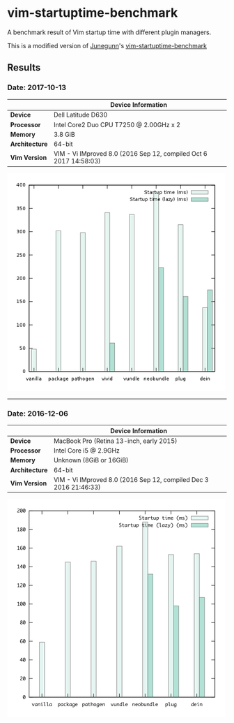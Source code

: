 # vim-startuptime-benchmark

A benchmark result of Vim startup time with different plugin managers.

This is a modified version of [Junegunn](https://github.com/junegunn)'s [vim-startuptime-benchmark](https://github.com/junegunn/vim-startuptime-benchmark)

## Results

### Date: 2017-10-13

|                  | Device Information                                                |
|------------------|-------------------------------------------------------------------|
| **Device**       | Dell Latitude D630                                                |
| **Processor**    | Intel Core2 Duo CPU T7250 @ 2.00GHz x 2                           |
| **Memory**       | 3.8 GiB                                                           |
| **Architecture** | 64-bit                                                            |
| **Vim Version**  | VIM - Vi IMproved 8.0 (2016 Sep 12, compiled Oct 6 2017 14:58:03) |

![Results for 2017-10-13](graphs/2017-10-13.jpg)
 
---

### Date: 2016-12-06

|                  | Device Information                                                |
|------------------|-------------------------------------------------------------------|
| **Device**       | MacBook Pro (Retina 13-inch, early 2015)                          |
| **Processor**    | Intel Core i5 @ 2.9GHz                                            |
| **Memory**       | Unknown (8GiB or 16GiB)                                           |
| **Architecture** | 64-bit                                                            |
| **Vim Version**  | VIM - Vi IMproved 8.0 (2016 Sep 12, compiled Dec 3 2016 21:46:33) |

<img src="graphs/2016-12-06.png" width="500"/>
